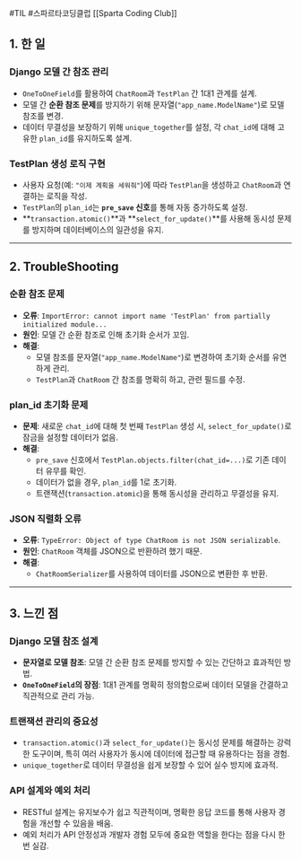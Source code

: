 #TIL #스파르타코딩클럽 [[Sparta Coding Club]]

## 1. 한 일

### Django 모델 간 참조 관리
- `OneToOneField`를 활용하여 `ChatRoom`과 `TestPlan` 간 1대1 관계를 설계.
- 모델 간 **순환 참조 문제**를 방지하기 위해 문자열(`"app_name.ModelName"`)로 모델 참조를 변경.
- 데이터 무결성을 보장하기 위해 `unique_together`를 설정, 각 `chat_id`에 대해 고유한 `plan_id`를 유지하도록 설계.

### TestPlan 생성 로직 구현
- 사용자 요청(예: `"이제 계획을 세워줘"`)에 따라 `TestPlan`을 생성하고 `ChatRoom`과 연결하는 로직을 작성.
- `TestPlan`의 `plan_id`는 **`pre_save` 신호**를 통해 자동 증가하도록 설정.
- **`transaction.atomic()`**과 **`select_for_update()`**를 사용해 동시성 문제를 방지하며 데이터베이스의 일관성을 유지.


---

## 2. TroubleShooting

### **순환 참조 문제**
- **오류**: `ImportError: cannot import name 'TestPlan' from partially initialized module...`
- **원인**: 모델 간 순환 참조로 인해 초기화 순서가 꼬임.
- **해결**:
    - 모델 참조를 문자열(`"app_name.ModelName"`)로 변경하여 초기화 순서를 유연하게 관리.
    - `TestPlan`과 `ChatRoom` 간 참조를 명확히 하고, 관련 필드를 수정.

### **plan_id 초기화 문제**
- **문제**: 새로운 `chat_id`에 대해 첫 번째 `TestPlan` 생성 시, `select_for_update()`로 잠금을 설정할 데이터가 없음.
- **해결**:
    - `pre_save` 신호에서 `TestPlan.objects.filter(chat_id=...)`로 기존 데이터 유무를 확인.
    - 데이터가 없을 경우, `plan_id`를 1로 초기화.
    - 트랜잭션(`transaction.atomic`)을 통해 동시성을 관리하고 무결성을 유지.

### **JSON 직렬화 오류**
- **오류**: `TypeError: Object of type ChatRoom is not JSON serializable`.
- **원인**: `ChatRoom` 객체를 JSON으로 반환하려 했기 때문.
- **해결**:
    - `ChatRoomSerializer`를 사용하여 데이터를 JSON으로 변환한 후 반환.

---

## 3. 느낀 점

### Django 모델 참조 설계
- **문자열로 모델 참조**: 모델 간 순환 참조 문제를 방지할 수 있는 간단하고 효과적인 방법.
- **`OneToOneField`의 장점**: 1대1 관계를 명확히 정의함으로써 데이터 모델을 간결하고 직관적으로 관리 가능.

### 트랜잭션 관리의 중요성
- `transaction.atomic()`과 `select_for_update()`는 동시성 문제를 해결하는 강력한 도구이며, 특히 여러 사용자가 동시에 데이터에 접근할 때 유용하다는 점을 경험.
- `unique_together`로 데이터 무결성을 쉽게 보장할 수 있어 실수 방지에 효과적.

### API 설계와 예외 처리
- RESTful 설계는 유지보수가 쉽고 직관적이며, 명확한 응답 코드를 통해 사용자 경험을 개선할 수 있음을 배움.
- 예외 처리가 API 안정성과 개발자 경험 모두에 중요한 역할을 한다는 점을 다시 한 번 실감.